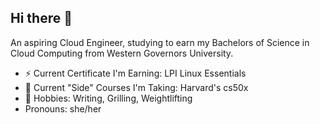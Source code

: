 ## Hi there 👋

An aspiring Cloud Engineer, studying to earn my Bachelors of Science in Cloud Computing from Western Governors University. 

- ⚡ Current Certificate I'm Earning: LPI Linux Essentials
- 🌱 Current "Side" Courses I'm Taking: Harvard's cs50x
- 🔭 Hobbies: Writing, Grilling, Weightlifting 
- Pronouns: she/her
